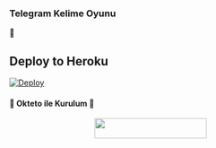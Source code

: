 ### Telegram Kelime Oyunu 
📝
## Deploy to Heroku

[![Deploy](https://www.herokucdn.com/deploy/button.svg)](https://heroku.com/deploy?template=https://murtixc/Efsane2323/kelime)

<h4>🔺 Okteto ile Kurulum 🔻</h4> 

<p align="center"><a href="https://cloud.okteto.com/deploy?repository=https://github.com/efsane2323/kelime"><img src="https://img.shields.io/badge/Deploy%20To%20Okteto-informational?style=for-the-badge&logo=Okteto" width="200" height="35.45"/></a></p>

